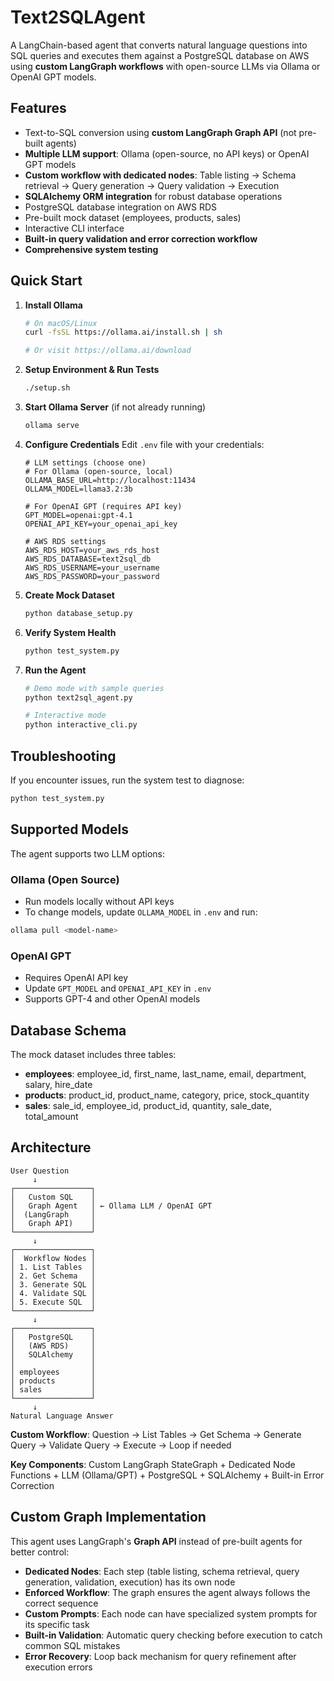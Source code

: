 # Text2SQLAgent

A LangChain-based agent that converts natural language questions into SQL queries and executes them against a PostgreSQL database on AWS using **custom LangGraph workflows** with open-source LLMs via Ollama or OpenAI GPT models.

## Features

- Text-to-SQL conversion using **custom LangGraph Graph API** (not pre-built agents)
- **Multiple LLM support**: Ollama (open-source, no API keys) or OpenAI GPT models
- **Custom workflow with dedicated nodes**: Table listing → Schema retrieval → Query generation → Query validation → Execution
- **SQLAlchemy ORM integration** for robust database operations
- PostgreSQL database integration on AWS RDS
- Pre-built mock dataset (employees, products, sales)
- Interactive CLI interface
- **Built-in query validation and error correction workflow**
- **Comprehensive system testing**

## Quick Start

1. **Install Ollama**
   ```bash
   # On macOS/Linux
   curl -fsSL https://ollama.ai/install.sh | sh
   
   # Or visit https://ollama.ai/download
   ```

2. **Setup Environment & Run Tests**
   ```bash
   ./setup.sh
   ```

3. **Start Ollama Server** (if not already running)
   ```bash
   ollama serve
   ```

4. **Configure Credentials**
   Edit `.env` file with your credentials:
   ```
   # LLM settings (choose one)
   # For Ollama (open-source, local)
   OLLAMA_BASE_URL=http://localhost:11434
   OLLAMA_MODEL=llama3.2:3b
   
   # For OpenAI GPT (requires API key)
   GPT_MODEL=openai:gpt-4.1
   OPENAI_API_KEY=your_openai_api_key
   
   # AWS RDS settings
   AWS_RDS_HOST=your_aws_rds_host
   AWS_RDS_DATABASE=text2sql_db
   AWS_RDS_USERNAME=your_username
   AWS_RDS_PASSWORD=your_password
   ```

5. **Create Mock Dataset**
   ```bash
   python database_setup.py
   ```

6. **Verify System Health**
   ```bash
   python test_system.py
   ```

7. **Run the Agent**
   ```bash
   # Demo mode with sample queries
   python text2sql_agent.py
   
   # Interactive mode
   python interactive_cli.py
   ```

## Troubleshooting

If you encounter issues, run the system test to diagnose:
```bash
python test_system.py
```

## Supported Models

The agent supports two LLM options:

### Ollama (Open Source)
- Run models locally without API keys
- To change models, update `OLLAMA_MODEL` in `.env` and run:
```bash
ollama pull <model-name>
```

### OpenAI GPT
- Requires OpenAI API key
- Update `GPT_MODEL` and `OPENAI_API_KEY` in `.env`
- Supports GPT-4 and other OpenAI models

## Database Schema

The mock dataset includes three tables:

- **employees**: employee_id, first_name, last_name, email, department, salary, hire_date
- **products**: product_id, product_name, category, price, stock_quantity  
- **sales**: sale_id, employee_id, product_id, quantity, sale_date, total_amount


## Architecture

```
User Question
     ↓
┌─────────────────┐
│   Custom SQL    │
│   Graph Agent   │ ← Ollama LLM / OpenAI GPT
│  (LangGraph     │
│   Graph API)    │
└─────────────────┘
     ↓
┌─────────────────┐
│  Workflow Nodes │
│ 1. List Tables  │
│ 2. Get Schema   │
│ 3. Generate SQL │
│ 4. Validate SQL │
│ 5. Execute SQL  │
└─────────────────┘
     ↓
┌─────────────────┐
│   PostgreSQL    │
│   (AWS RDS)     │
│   SQLAlchemy    │
│                 │
│ employees       │
│ products        │
│ sales           │
└─────────────────┘
     ↓
Natural Language Answer
```

**Custom Workflow**: Question → List Tables → Get Schema → Generate Query → Validate Query → Execute → Loop if needed

**Key Components**: Custom LangGraph StateGraph + Dedicated Node Functions + LLM (Ollama/GPT) + PostgreSQL + SQLAlchemy + Built-in Error Correction

## Custom Graph Implementation

This agent uses LangGraph's **Graph API** instead of pre-built agents for better control:

- **Dedicated Nodes**: Each step (table listing, schema retrieval, query generation, validation, execution) has its own node
- **Enforced Workflow**: The graph ensures the agent always follows the correct sequence
- **Custom Prompts**: Each node can have specialized system prompts for its specific task
- **Built-in Validation**: Automatic query checking before execution to catch common SQL mistakes
- **Error Recovery**: Loop back mechanism for query refinement after execution errors
